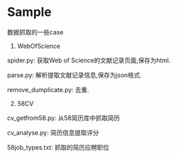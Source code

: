# Sample
数据抓取的一些case

1. WebOfScience
  
  spider.py: 获取Web of Science的文献记录页面,保存为html.

  parse.py: 解析提取文献记录信息,保存为json格式.
  
  remove_dumplicate.py: 去重.

2. 58CV

  cv_getfrom58.py: 从58简历库中抓取简历
  
  cv_analyse.py: 简历信息提取评分
  
  58job_types.txt: 抓取的简历应聘职位
